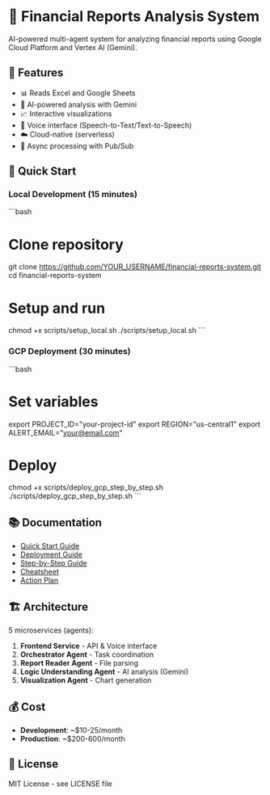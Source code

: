 # 🚀 Financial Reports Analysis System

AI-powered multi-agent system for analyzing financial reports using Google Cloud Platform and Vertex AI (Gemini).

## 🎯 Features

- 📊 Reads Excel and Google Sheets
- 🤖 AI-powered analysis with Gemini
- 📈 Interactive visualizations
- 🎤 Voice interface (Speech-to-Text/Text-to-Speech)
- ☁️ Cloud-native (serverless)
- 📡 Async processing with Pub/Sub

## 🚀 Quick Start

### Local Development (15 minutes)

\`\`\`bash
# Clone repository
git clone https://github.com/YOUR_USERNAME/financial-reports-system.git
cd financial-reports-system

# Setup and run
chmod +x scripts/setup_local.sh
./scripts/setup_local.sh
\`\`\`

### GCP Deployment (30 minutes)

\`\`\`bash
# Set variables
export PROJECT_ID="your-project-id"
export REGION="us-central1"
export ALERT_EMAIL="your@email.com"

# Deploy
chmod +x scripts/deploy_gcp_step_by_step.sh
./scripts/deploy_gcp_step_by_step.sh
\`\`\`

## 📚 Documentation

- [Quick Start Guide](QUICKSTART.md)
- [Deployment Guide](DEPLOYMENT_GUIDE.md)
- [Step-by-Step Guide](STEP_BY_STEP_GUIDE.md)
- [Cheatsheet](CHEATSHEET.md)
- [Action Plan](ACTION_PLAN.md)

## 🏗️ Architecture

5 microservices (agents):
1. **Frontend Service** - API & Voice interface
2. **Orchestrator Agent** - Task coordination
3. **Report Reader Agent** - File parsing
4. **Logic Understanding Agent** - AI analysis (Gemini)
5. **Visualization Agent** - Chart generation

## 💰 Cost

- **Development**: ~$10-25/month
- **Production**: ~$200-600/month

## 📄 License

MIT License - see LICENSE file
